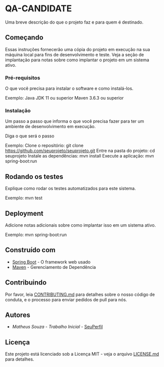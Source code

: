 # QA-CANDIDATE
Uma breve descrição do que o projeto faz e para quem é destinado.

## Começando

Essas instruções fornecerão uma cópia do projeto em execução na sua máquina local para fins de desenvolvimento e teste. Veja a seção de implantação para notas sobre como implantar o projeto em um sistema ativo.

### Pré-requisitos

O que você precisa para instalar o software e como instalá-los.

Exemplo:
Java JDK 11 ou superior
Maven 3.6.3 ou superior

### Instalação

Um passo a passo que informa o que você precisa fazer para ter um ambiente de desenvolvimento em execução.

Diga o que será o passo

Exemplo:
Clone o repositório:
git clone https://github.com/seuprojeto/seuprojeto.git
Entre na pasta do projeto:
cd seuprojeto
Instale as dependências:
mvn install
Execute a aplicação:
mvn spring-boot:run

## Rodando os testes

Explique como rodar os testes automatizados para este sistema.

Exemplo:
mvn test

## Deployment

Adicione notas adicionais sobre como implantar isso em um sistema ativo.

Exemplo:
mvn spring-boot:run

## Construído com

* [Spring Boot](https://spring.io/projects/spring-boot) - O framework web usado
* [Maven](https://maven.apache.org/) - Gerenciamento de Dependência

## Contribuindo

Por favor, leia [CONTRIBUTING.md](https://link_para_o_seu_contributing.md) para detalhes sobre o nosso código de conduta, e o processo para enviar pedidos de pull para nós.

## Autores

* *Matheus Souza* - *Trabalho Inicial* - [SeuPerfil]((https://github.com/theussouza96))


## Licença

Este projeto está licenciado sob a Licença MIT - veja o arquivo [LICENSE.md](LICENSE.md) para detalhes.
